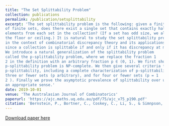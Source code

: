 ```yaml
---
title: "The Set Splittability Problem"
collection: publications
permalink: /publication/setsplittability
excerpt: 'The set splittability problem is the following: given a finite collection
of finite sets, does there exist a single set that contains exactly half the
elements from each set in the collection? (If a set has odd size, we allow
the floor or ceiling.) It is natural to study the set splittability problem
in the context of combinatorial discrepancy theory and its applications,
since a collection is splittable if and only if it has discrepancy at most 1.
We introduce a natural generalization of the splittability problem
called the p-splittability problem, where we replace the fraction 1
2 in the definition with an arbitrary fraction p ∈ (0, 1). We first show that the
p-splittability problem is NP-complete. We then give several criteria for
p-splittability, including a complete characterization of p-splittability for
three or fewer sets (p arbitrary), and for four or fewer sets (p = 1
2 ). Finally we prove the asymptotic prevalence of splittability over unsplittability in
an appropriate sense.'
date: 2019-10-01
venue: 'The Australasian Journal of Combinatorics'
paperurl: 'https://ajc.maths.uq.edu.au/pdf/75/ajc_v75_p190.pdf'
citation: 'Bernstein, P., Bortner, C., Coskey, C., Li, S., & Simnpson, C. (Oct. 2019). &quot;The Set Splittability Problem&quot; <i>The Australasian Journal of Combinatorics</i>. 85 (pp 190-209).'
---
```


[Download paper here](https://ajc.maths.uq.edu.au/pdf/75/ajc_v75_p190.pdf)

